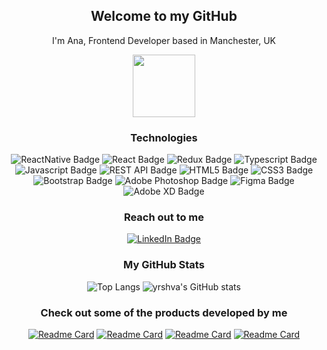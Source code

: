 <div id="header" align="center">
  <h2 align="center">Welcome to my GitHub</h2>
  <p>I'm Ana, Frontend Developer based in Manchester, UK</p>
  
  <img src="https://media.giphy.com/media/M9gbBd9nbDrOTu1Mqx/giphy.gif" width="100"/>
  <h3>Technologies</h3>
  <div id="badges">
    <img src="https://img.shields.io/badge/React_Native-20232A?style=for-the-badge&logo=react&logoColor=61DAFB" alt="ReactNative Badge"/>
    <img src="https://img.shields.io/badge/React-20232A?style=for-the-badge&logo=react&logoColor=61DAFB" alt="React Badge"/>
    <img src="https://img.shields.io/badge/Redux-20232A?style=for-the-badge&logo=redux&logoColor=61DAFB" alt="Redux Badge"/>
    <img src="https://img.shields.io/badge/TypeScript-20232A?style=for-the-badge&logo=typescript&logoColor=61DAFB" alt="Typescript Badge"/>
    <img src="https://img.shields.io/badge/JavaScript-20232A?style=for-the-badge&logo=javascript&logoColor=F7DF1E" alt="Javascript Badge"/>
    <img src="https://custom-icon-badges.herokuapp.com/badge/rest_api-20232A?style=for-the-badge&logo=logo_rest_api&logoColor=white" alt="REST API Badge"/>
    <img src="https://img.shields.io/badge/HTML5-20232A?style=for-the-badge&logo=html5&logoColor=E34F26" alt="HTML5 Badge"/>
    <img src="https://img.shields.io/badge/CSS3-20232A?style=for-the-badge&logo=css3&logoColor=1572B6" alt="CSS3 Badge"/>
    <img src="https://img.shields.io/badge/Bootstrap-20232A?style=for-the-badge&logo=Bootstrap&logoColor=563D7C" alt="Bootstrap Badge"/>
    <img src="https://img.shields.io/badge/Adobe%20Photoshop-20232A?style=for-the-badge&logo=Adobe%20Photoshop&logoColor=31A8FF" alt="Adobe Photoshop Badge"/>
    <img src="https://img.shields.io/badge/Figma-20232A?style=for-the-badge&logo=figma&logoColor=F24E1E" alt="Figma Badge"/>
    <img src="https://img.shields.io/badge/Adobe%20XD-20232A?style=for-the-badge&logo=Adobe%20XD&logoColor=#FF61F6" alt="Adobe XD Badge"/>
  </div>
   <h3>Reach out to me</h3>
  <div id="badges">
  <a href="https://www.linkedin.com/in/anastasiia-yershova/">
    <img src="https://img.shields.io/badge/LinkedIn-blue?style=for-the-badge&logo=linkedin&logoColor=white" alt="LinkedIn Badge"/>
  </a>
</div>
  
  <h3>My GitHub Stats</h3>

![Top Langs](https://github-readme-stats.vercel.app/api/top-langs/?username=yrshva&layout=compact&theme=nightowl)
![yrshva's GitHub stats](https://github-readme-stats.vercel.app/api?username=yrshva&count_private=true&show_icons=true&theme=nightowl)

<h3>Check out some of the products developed by me</h3>
   <div id="products">
  
[![Readme Card](https://github-readme-stats.vercel.app/api/pin/?username=yrshva&repo=dictionary-app&theme=nightowl)](https://github.com/yrshva/dictionary-app)
[![Readme Card](https://github-readme-stats.vercel.app/api/pin/?username=yrshva&repo=react-native-dictionary-app&theme=nightowl)](https://github.com/yrshva/react-native-dictionary-app)
[![Readme Card](https://github-readme-stats.vercel.app/api/pin/?username=yrshva&repo=weather-forecast-app-with-select&theme=nightowl)](https://github.com/yrshva/weather-forecast-app-with-select)
[![Readme Card](https://github-readme-stats.vercel.app/api/pin/?username=yrshva&repo=tournament&theme=nightowl)](https://github.com/yrshva/tournament)

   </div>

</div>
